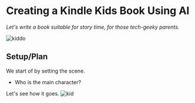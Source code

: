 # Creating a Kindle Kids Book Using AI

*Let's write a book suitable for story time, for those tech-geeky parents.*

![kiddo](https://images.unsplash.com/photo-1565538420870-da08ff96a207?ixlib=rb-1.2.1&ixid=eyJhcHBfaWQiOjEyMDd9&auto=format&fit=crop&w=2850&q=80)

## Setup/Plan
We start of by setting the scene. 
* Who is the main character? 

Let's see how it goes. 
![kid](https://images.unsplash.com/photo-1530303388419-840456159b0d?ixlib=rb-1.2.1&ixid=eyJhcHBfaWQiOjEyMDd9&auto=format&fit=crop&w=1000&q=80)

